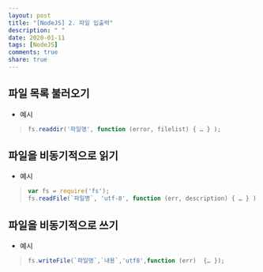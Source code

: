 ```yaml
---
layout: post
title: "[NodeJS] 2. 파일 입출력"
description: " "
date: 2020-01-11
tags: [NodeJS]
comments: true
share: true
---
```


## 파일 목록 불러오기

- 예시

> ```Javascript
> fs.readdir('파일명', function (error, filelist) { … } );
> ```

## 파일을 비동기적으로 읽기

- 예시

> ```Javascript
> var fs = require('fs');
> fs.readFile(`파일명`, 'utf-8', function (err, description) { … } );
> ```

## 파일을 비동기적으로 쓰기

- 예시

> ```Javascript
> fs.writeFile(`파일명`,`내용`,'utf8',function (err)  {… });
> ```